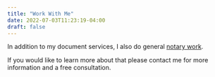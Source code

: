 ```yaml
---
title: "Work With Me"
date: 2022-07-03T11:23:19-04:00
draft: false
---
```


In addition to my document services, I also do general [notary work](/u/ntry).

If you would like to learn more about that please contact me for more information and a free consultation. 

